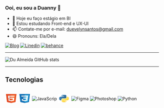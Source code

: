 ### Ooi, eu sou a Duanny 👋

- 🔭 Hoje eu faço estágio em BI
- 🌱 Estou estudando Front-end e UX-UI
- 📫 Contate-me por e-mail: duevelynsantos@gmail.com
- 😄 Pronouns: Ela/Dela

[![Blog](https://img.shields.io/badge/Medium-12100E?style=for-the-badge&logo=medium&logoColor=white
)](https://medium.com/@du-almeida)
[![Linedin](https://img.shields.io/badge/LinkedIn-0077B5?style=for-the-badge&logo=linkedin&logoColor=white
)](https://www.linkedin.com/in/du-almeida/)
[![behance](https://img.shields.io/badge/-Behance-blue?style=for-the-badge&logo=behance&logoColor=white
)](https://www.behance.net/dualmeida/moodboards)

---

![Du Almeida GitHub stats](https://github-readme-stats.vercel.app/api?username=du-almeida&show_icons=true&theme=radical)

---

## Tecnologias

<div style="display: inline_block"><br>
  <img align="center" alt="HTML5" height="30" width="40" src="https://raw.githubusercontent.com/devicons/devicon/master/icons/html5/html5-original.svg">
  <img align="center" alt="CSS3" height="30" width="40" src="https://raw.githubusercontent.com/devicons/devicon/master/icons/css3/css3-original.svg">
   <img align="center" alt="JavaScrip" height="30" width="40" src="https://cdn.jsdelivr.net/gh/devicons/devicon/icons/javascript/javascript-original.svg"> 
  <img align="center" alt="Python" height="30" width="40" src="https://raw.githubusercontent.com/devicons/devicon/master/icons/python/python-original.svg">
  <img align="center" alt="Figma" height="30" width="40" src="https://cdn.jsdelivr.net/gh/devicons/devicon/icons/figma/figma-original.svg">  
   <img align="center" alt="Photoshop" height="30" width="40" src="https://cdn.jsdelivr.net/gh/devicons/devicon/icons/photoshop/photoshop-plain.svg"> 
  <img align="center" alt="Python" height="30" width="40" src="https://cdn.jsdelivr.net/gh/devicons/devicon/icons/illustrator/illustrator-plain.svg">
</div>

